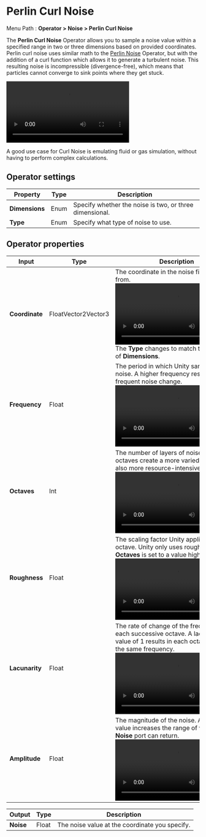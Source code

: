 # Perlin Curl Noise

Menu Path : **Operator > Noise > Perlin Curl Noise**

The **Perlin Curl Noise** Operator allows you to sample a noise value within a specified range in two or three dimensions based on provided coordinates. Perlin curl noise uses similar math to the [Perlin Noise](Operator-Perlin-Noise.md) Operator, but with the addition of a curl function which allows it to generate a turbulent noise. This resulting noise is incompressible (divergence-free), which means that particles cannot converge to sink points where they get stuck.

<video src="Images/Operator-PerlinCurlNoiseAnimation.mp4" title="Particles being influenced by dynamic, swirling noise patterns based on Perlin noise, creating smooth, chaotic motion." width="320" height="auto" autoplay="true" loop="true" controls></video>

A good use case for Curl Noise is emulating fluid or gas simulation, without having to perform complex calculations.

## Operator settings

| **Property**   | **Type** | **Description**                                              |
| -------------- | -------- | ------------------------------------------------------------ |
| **Dimensions** | Enum     | Specify whether the noise is two, or three dimensional. |
| **Type**       | Enum     | Specify what type of noise to use.                           |

## Operator properties

| **Input**      | **Type**            | **Description**                                              |
| -------------- | ------------------- | ------------------------------------------------------------ |
| **Coordinate** | FloatVector2Vector3 | The coordinate in the noise field to sample from.<br/><video src="Images/Operator-PerlinCurlNoiseCoordinate.mp4" title="Coordinate operator example" width="320" height="auto" autoplay="true" loop="true" controls></video><br/>The **Type** changes to match the number of **Dimensions**. |
| **Frequency**  | Float               | The period in which Unity samples the noise. A higher frequency results in more frequent noise change.<br/><video src="Images/Operator-PerlinCurlNoiseFrequency.mp4" title="Frequency operator example" width="320" height="auto" autoplay="true" loop="true" controls></video> |
| **Octaves**    | Int                 | The number of layers of noise. More octaves create a more varied look but are also more resource-intensive to calculate.<br/><video src="Images/Operator-PerlinCurlNoiseOctaves.mp4" title="Octavesoperator example" width="320" height="auto" autoplay="true" loop="true" controls></video> |
| **Roughness**  | Float               | The scaling factor Unity applies to each octave. Unity only uses roughness when **Octaves** is set to a value higher than 1.<br/><video src="Images/Operator-PerlinCurlNoiseRoughness.mp4" title="Roughnessoperator example" width="320" height="auto" autoplay="true" loop="true" controls></video> |
| **Lacunarity** | Float               | The rate of change of the frequency for each successive octave. A lacunarity value of 1 results in each octave having the same frequency.<br/><video src="Images/Operator-PerlinCurlNoiseLacunarity.mp4" title="Lacunarity operator example" width="320" height="auto" autoplay="true" loop="true" controls></video> |
| **Amplitude**  | Float               | The magnitude of the noise. A higher value increases the range of values the **Noise** port can return.<br/><video src="Images/Operator-PerlinCurlNoiseAmplitude.mp4" title="Amplitude operator example" width="320" height="auto" autoplay="true" loop="true" controls></video> |

| **Output** | **Type** | **Description**                                |
| ---------- | -------- | ---------------------------------------------- |
| **Noise**  | Float    | The noise value at the coordinate you specify. |
